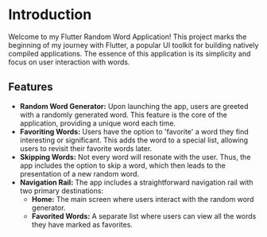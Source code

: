# Introduction
Welcome to my Flutter Random Word Application! This project marks the beginning of my journey with Flutter, a popular UI toolkit for building natively compiled applications. The essence of this application is its simplicity and focus on user interaction with words.

## Features
- **Random Word Generator:** Upon launching the app, users are greeted with a randomly generated word. This feature is the core of the application, providing a unique word each time.
- **Favoriting Words:** Users have the option to 'favorite' a word they find interesting or significant. This adds the word to a special list, allowing users to revisit their favorite words later.
- **Skipping Words:** Not every word will resonate with the user. Thus, the app includes the option to skip a word, which then leads to the presentation of a new random word.
- **Navigation Rail:** The app includes a straightforward navigation rail with two primary destinations:
    - **Home:** The main screen where users interact with the random word generator.
    - **Favorited Words:** A separate list where users can view all the words they have marked as favorites.

